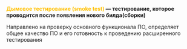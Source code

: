 
**<font color="#ffc000">Дымовое тестирование (smoke test)</font> — тестирование, которое проводится после появления нового билда(сборки)**

Направлено на проверку основного функционала ПО, определяет общее качество ПО и его готовность к проведению расширенного тестирования


